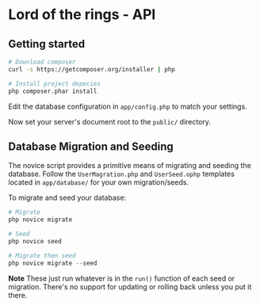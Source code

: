 Lord of the rings - API
=========================

## Getting started

```bash
# Download composer
curl -s https://getcomposer.org/installer | php

# Install project depecies
php composer.phar install
```

Edit the database configuration in `app/config.php` to match your settings.

Now set your server's document root to the `public/` directory.

## Database Migration and Seeding

The novice script provides a primitive means of migrating and seeding the database. Follow the `UserMagration.php` and
`UserSeed.ophp` templates located in `app/database/` for your own migration/seeds.

To migrate and seed your database:

```php
# Migrate
php novice migrate

# Seed
php novice seed

# Migrate then seed
php novice migrate --seed
```

**Note** These just run whatever is in the `run()` function of each seed or migration. There's no support for updating or rolling back unless you put it there.
